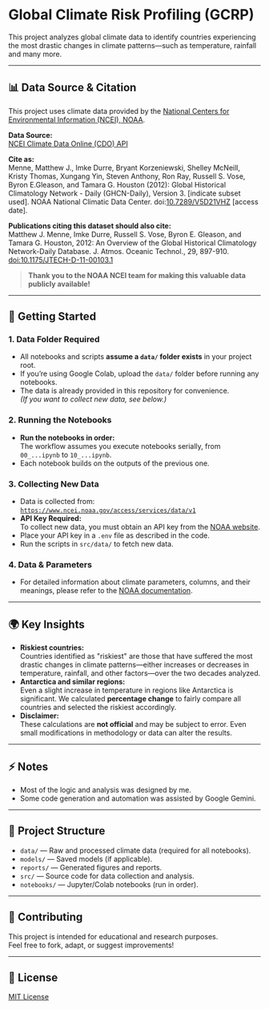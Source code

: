 # Global Climate Risk Profiling (GCRP)

This project analyzes global climate data to identify countries experiencing the most drastic changes in climate patterns—such as temperature, rainfall and many more.

---

## 📊 Data Source & Citation

This project uses climate data provided by the [National Centers for Environmental Information (NCEI), NOAA](https://www.ncei.noaa.gov/).

**Data Source:**  
[NCEI Climate Data Online (CDO) API](https://www.ncei.noaa.gov/access/services/data/v1)

**Cite as:**  
Menne, Matthew J., Imke Durre, Bryant Korzeniewski, Shelley McNeill, Kristy Thomas, Xungang Yin, Steven Anthony, Ron Ray, Russell S. Vose, Byron E.Gleason, and Tamara G. Houston (2012): Global Historical Climatology Network - Daily (GHCN-Daily), Version 3. [indicate subset used]. NOAA National Climatic Data Center. doi:[10.7289/V5D21VHZ](https://doi.org/10.7289/V5D21VHZ) [access date].

**Publications citing this dataset should also cite:**  
Matthew J. Menne, Imke Durre, Russell S. Vose, Byron E. Gleason, and Tamara G. Houston, 2012: An Overview of the Global Historical Climatology Network-Daily Database. J. Atmos. Oceanic Technol., 29, 897-910. [doi:10.1175/JTECH-D-11-00103.1](https://doi.org/10.1175/JTECH-D-11-00103.1)

> **Thank you to the NOAA NCEI team for making this valuable data publicly available!**

---

## 🚀 Getting Started

### 1. **Data Folder Required**
- All notebooks and scripts **assume a `data/` folder exists** in your project root.
- If you’re using Google Colab, upload the `data/` folder before running any notebooks.
- The data is already provided in this repository for convenience.  
  *(If you want to collect new data, see below.)*

### 2. **Running the Notebooks**
- **Run the notebooks in order:**  
  The workflow assumes you execute notebooks serially, from `00_...ipynb` to `10_...ipynb`.
- Each notebook builds on the outputs of the previous one.

### 3. **Collecting New Data**
- Data is collected from:  
  [`https://www.ncei.noaa.gov/access/services/data/v1`](https://www.ncei.noaa.gov/access/services/data/v1)
- **API Key Required:**  
  To collect new data, you must obtain an API key from the [NOAA website](https://www.ncdc.noaa.gov/cdo-web/token).
- Place your API key in a `.env` file as described in the code.
- Run the scripts in `src/data/` to fetch new data.

### 4. **Data & Parameters**
- For detailed information about climate parameters, columns, and their meanings, please refer to the [NOAA documentation](https://www.ncei.noaa.gov/support/access-data-service-api-user-documentation).

---

## 🌍 Key Insights

- **Riskiest countries:**  
  Countries identified as "riskiest" are those that have suffered the most drastic changes in climate patterns—either increases or decreases in temperature, rainfall, and other factors—over the two decades analyzed.
- **Antarctica and similar regions:**  
  Even a slight increase in temperature in regions like Antarctica is significant. We calculated **percentage change** to fairly compare all countries and selected the riskiest accordingly.
- **Disclaimer:**  
  These calculations are **not official** and may be subject to error. Even small modifications in methodology or data can alter the results.

---

## ⚡️ Notes

- Most of the logic and analysis was designed by me.
- Some code generation and automation was assisted by Google Gemini.

---

## 📂 Project Structure

- `data/` — Raw and processed climate data (required for all notebooks).
- `models/` — Saved models (if applicable).
- `reports/` — Generated figures and reports.
- `src/` — Source code for data collection and analysis.
- `notebooks/` — Jupyter/Colab notebooks (run in order).

---

## 📢 Contributing

This project is intended for educational and research purposes.  
Feel free to fork, adapt, or suggest improvements!

---

## 📜 License

[MIT License](LICENSE)
